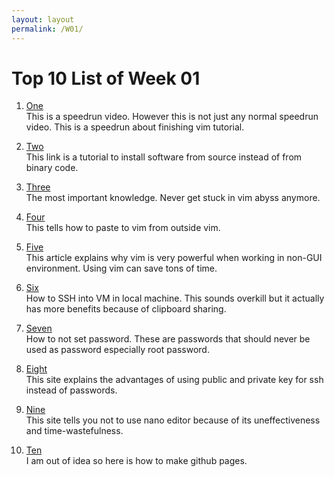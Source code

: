 ```yaml
---
layout: layout
permalink: /W01/
---
```


# Top 10 List of Week 01

1. [One](https://www.youtube.com/watch?v=vI9qoAkTB3g)<br>
This is a speedrun video. However this is not just any normal speedrun video.
This is a speedrun about finishing vim tutorial.

2. [Two](http://moi.vonos.net/linux/beginners-installing-from-source/)<br>
This link is a tutorial to install software from source instead of from binary code.

3. [Three](https://www.tecmint.com/exit-file-in-vi-vim-editor-in-linux/)<br>
The most important knowledge. Never get stuck in vim abyss anymore.

4. [Four](https://askubuntu.com/questions/256782/how-to-copy-paste-contents-in-the-vi-editor)<br>
This tells how to paste to vim from outside vim.

5. [Five](https://hackernoon.com/why-vim-8m1r3z1k)<br>
This article explains why vim is very powerful when working in non-GUI environment.
Using vim can save tons of time.

6. [Six](https://medium.com/nycdev/how-to-ssh-from-a-host-to-a-guest-vm-on-your-local-machine-6cb4c91acc2e)<br>
How to SSH into VM in local machine. This sounds overkill but it actually has more benefits because of clipboard sharing.

7. [Seven](https://www.csoonline.com/article/3526408/the-25-worst-passwords-of-2019-and-8-tips-for-improving-password-security.html)<br>
How to not set password. These are passwords that should never be used as password especially root password.

8. [Eight](https://www.ssh.com/manuals/server-zos-product/55/ch06s02s02.html)<br>
This site explains the advantages of using public and private key for ssh instead of passwords.

9. [Nine](https://medium.com/@rwxrob/just-say-no-to-nano-9292c24d1549)<br>
This site tells you not to use nano editor because of its uneffectiveness and time-wastefulness.

10. [Ten](https://guides.github.com/features/pages/)<br>
I am out of idea so here is how to make github pages.

